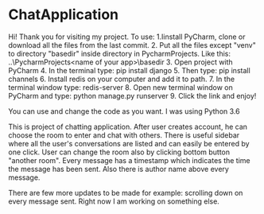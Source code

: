 # ChatApplication
Hi!
Thank you for visiting my project.
To use:
1.Iinstall PyCharm, clone or download all the files from the last commit.
2. Put all the files except "venv" to directory "basedir" inside directory in PycharmProjects. 
Like this: ..\PycharmProjects\<name of your app>\basedir
3. Open project with PyCharm
4. In the terminal type: pip install django
5. Then type: pip install channels
6. Install redis on your computer and add it to path.
7. In the terminal window type: redis-server
8. Open new terminal window on PyCharm and type: python manage.py runserver
9. Click the link and enjoy!

You can use and change the code as you want. I was using Python 3.6

This is project of chatting application. After user creates account, he can choose the room to enter and chat with others. 
There is useful sidebar where all the user's conversations are listed and can easily be entered by one click.
User can change the room also by clicking bottom button "another room". 
Every message has a timestamp which indicates the time the message has been sent. Also there is author name above every message.

There are few more updates to be made for example: scrolling down on every message sent. Right now I am working on something else.

